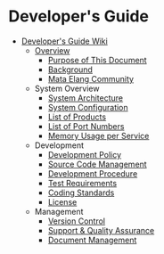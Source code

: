 # Developer's Guide

- [Developer's Guide Wiki ](https://github.com/mata-elang-stable/developersguide/wiki)
  - [Overview](https://github.com/mata-elang-stable/developersguide/wiki/overview)
    - [Purpose of This Document](https://github.com/mata-elang-stable/developersguide/wiki/overview#purpose-of-this-document)
    - [Background](https://github.com/mata-elang-stable/developersguide/wiki/overview#background)
    - [Mata Elang Community](https://github.com/mata-elang-stable/developersguide/wiki/overview#mata-elang-community)
  - System Overview
    - [System Architecture](https://github.com/mata-elang-stable/developersguide/wiki/system-architecture)
    - [System Configuration](https://github.com/mata-elang-stable/developersguide/wiki/system-configuration)
    - [List of Products](https://github.com/mata-elang-stable/developersguide/wiki/list-of-products)
    - [List of Port Numbers](https://github.com/mata-elang-stable/developersguide/wiki/list-of-port-numbers)   
    - [Memory Usage per Service](https://github.com/mata-elang-stable/developersguide/wiki/Memory-Usage-per-Service)  
  - Development
    - [Development Policy](https://github.com/mata-elang-stable/developersguide/wiki/development-policy)
    - [Source Code Management](https://github.com/mata-elang-stable/developersguide/wiki/source-code-management)
    - [Development Procedure](https://github.com/mata-elang-stable/developersguide/wiki/development-procedure)
    - [Test Requirements](https://github.com/mata-elang-stable/developersguide/wiki/test-requirements)
    - [Coding Standards](https://github.com/mata-elang-stable/developersguide/wiki/coding-standards)
    - [License](https://github.com/mata-elang-stable/developersguide/wiki/license)
  - Management
    - [Version Control](https://github.com/mata-elang-stable/developersguide/wiki/version-control)
    - [Support & Quality Assurance](https://github.com/mata-elang-stable/developersguide/wiki/support-&-quality-assurance)
    - [Document Management](https://github.com/mata-elang-stable/developersguide/wiki/document-management)
